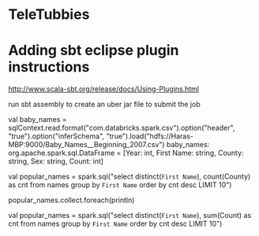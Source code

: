 # TeleTubbies

# Adding sbt eclipse plugin instructions
http://www.scala-sbt.org/release/docs/Using-Plugins.html


run sbt assembly to create an uber jar file to submit the job


val baby_names = sqlContext.read.format("com.databricks.spark.csv").option("header", "true").option("inferSchema", "true").load("hdfs://Haras-MBP:9000/Baby_Names__Beginning_2007.csv")
baby_names: org.apache.spark.sql.DataFrame = [Year: int, First Name: string, County: string, Sex: string, Count: int]



val popular_names = spark.sql("select distinct(`First Name`), count(County) as cnt from names group by `First Name` order by cnt desc LIMIT 10")

popular_names.collect.foreach(println)

val popular_names = spark.sql("select distinct(`First Name`), sum(Count) as cnt from names group by `First Name` order by cnt desc LIMIT 10")